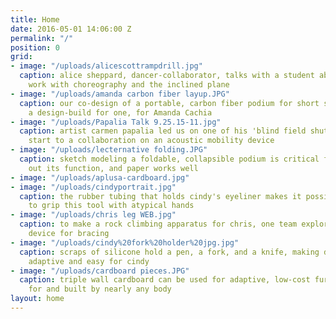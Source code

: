 ```yaml
---
title: Home
date: 2016-05-01 14:06:00 Z
permalink: "/"
position: 0
grid:
- image: "/uploads/alicescottrampdrill.jpg"
  caption: alice sheppard, dancer-collaborator, talks with a student about our collective
    work with choreography and the inclined plane
- image: "/uploads/amanda carbon fiber layup.JPG"
  caption: our co-design of a portable, carbon fiber podium for short stature was
    a design-build for one, for Amanda Cachia
- image: "/uploads/Papalia Talk 9.25.15-11.jpg"
  caption: artist carmen papalia led us on one of his 'blind field shuttles,' the
    start to a collaboration on an acoustic mobility device
- image: "/uploads/lecternative folding.JPG"
  caption: sketch modeling a foldable, collapsible podium is critical for working
    out its function, and paper works well
- image: "/uploads/aplusa-cardboard.jpg"
- image: "/uploads/cindyportrait.jpg"
  caption: the rubber tubing that holds cindy's eyeliner makes it possible for her
    to grip this tool with atypical hands
- image: "/uploads/chris leg WEB.jpg"
  caption: to make a rock climbing apparatus for chris, one team explored a leg mounted
    device for bracing
- image: "/uploads/cindy%20fork%20holder%20jpg.jpg"
  caption: scraps of silicone hold a pen, a fork, and a knife, making daily hand gestures
    adaptive and easy for cindy
- image: "/uploads/cardboard pieces.JPG"
  caption: triple wall cardboard can be used for adaptive, low-cost furniture customized
    for and built by nearly any body
layout: home
---
```


